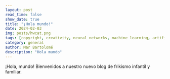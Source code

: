 ```yaml
---
layout: post
read_time: false
show_date: true
title: "¡Hola mundo!"
date: 2024-02-03
img: posts/hwcat.png
tags: [copyright, creativity, neural networks, machine learning, artificial intelligence]
category: general
author: Mar Bartolomé
description: "Hola mundo"
---
```


¡Hola, mundo! Bienvenidos a nuestro nuevo blog de frikismo infantil y familiar.

